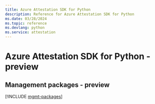 ```yaml
---
title: Azure Attestation SDK for Python
description: Reference for Azure Attestation SDK for Python
ms.date: 03/28/2024
ms.topic: reference
ms.devlang: python
ms.service: attestation
---
```

# Azure Attestation SDK for Python - preview

## Management packages - preview
[!INCLUDE [mgmt-packages](attestation-mgmt-index.md)]